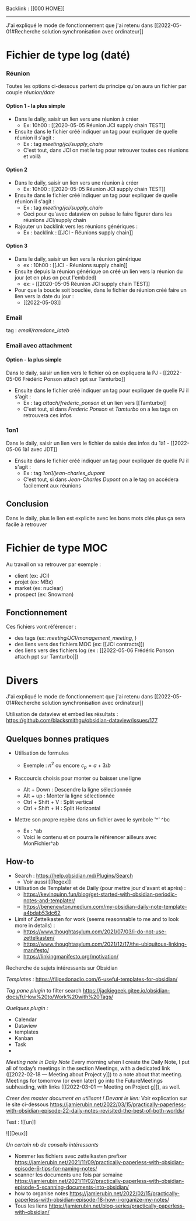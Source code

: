 Backlink : [[000 HOME]]

---

J'ai expliqué le mode de fonctionnement que j'ai retenu dans [[2022-05-01#Recherche solution synchronisation avec ordinateur]]

# Fichier de type log (daté)


### Réunion 

Toutes les options ci-dessous partent du principe qu'on aura un fichier par couple *réunion/date*


#### Option 1 - la plus simple 

- Dans le daily, saisir un lien vers une réunion à créer 
	- Ex: 10h00 : [[2020-05-05 Réunion JCI supply chain TEST]]
- Ensuite dans le fichier créé indiquer un tag pour expliquer de quelle réunion il s'agit :
	- Ex : tag *meeting/jci/supply_chain*
	- C'est tout, dans JCI on met le tag pour retrouver toutes ces réunions et voilà 

#### Option 2

- Dans le daily, saisir un lien vers une réunion à créer 
	- Ex: 10h00 : [[2020-05-05 Réunion JCI supply chain TEST]]
- Ensuite dans le fichier créé indiquer un tag pour expliquer de quelle réunion il s'agit :
	- Ex : tag *meeting/jci/supply_chain*
	- Ceci pour qu'avec dataview on puisse le faire figurer dans les réunions JCI/supply chain 
- Rajouter un backlink vers les réunions génériques :
	- Ex : backlink : [[JCI - Réunions supply chain]]

#### Option 3

- Dans le daily, saisir un lien vers la réunion générique 
	- ex : 10h00 : [[JCI - Réunions supply chain]]
- Ensuite depuis la réunion générique on créé un lien vers la réunion du jour (et en plus on peut l'embded)
	- ex: - [[2020-05-05 Réunion JCI supply chain TEST]]
- Pour que la boucle soit bouclée, dans le fichier de réunion créé faire un lien vers la date du jour :
	- [[2022-05-03]]


### Email

tag : *email/ramdane_lateb*

### Email avec attachment

#### Option  - la plus simple 

Dans le daily, saisir un lien vers le fichier où on expliquera la PJ
	- [[2022-05-06 Frédéric Ponson attach ppt sur Tamturbo]]
- Ensuite dans le fichier créé indiquer un tag pour expliquer de quelle PJ il s'agit :
	- Ex : tag *attach/frederic_ponson* et un lien vers [[Tamturbo]]
	- C'est tout, si dans *Frederic Ponson* et *Tamturbo* on a les tags on retrouvera ces infos

### 1on1

Dans le daily, saisir un lien vers le fichier de saisie des infos du 1à1
	- [[2022-05-06 1à1 avec JDT]]
- Ensuite dans le fichier créé indiquer un tag pour expliquer de quelle PJ il s'agit :
	- Ex : tag *1on1/jean-charles_dupont*
	- C'est tout, si dans *Jean-Charles Dupont* on a le tag on accédera facilement aux réunions


## Conclusion
Dans le daily, plus le lien est explicite avec les bons mots clés plus ça sera facile à retrouver 

# Fichier de type MOC

Au travail on va retrouver par exemple :
- client (ex: JCI)
- projet (ex: MBx)
- market (ex: nuclear)
- prospect (ex: Snowman)

## Fonctionnement 

Ces fichiers vont référencer :
- des tags (ex: *meeting/JCI/management_meeting*, )
- des liens vers des fichiers MOC (ex: [[JCI contracts]])
- des liens vers des fichiers log (ex :  [[2022-05-06 Frédéric Ponson attach ppt sur Tamturbo]])




# Divers

J'ai expliqué le mode de fonctionnement que j'ai retenu dans [[2022-05-01#Recherche solution synchronisation avec ordinateur]]

Utilisation de dataview et embed les résultats :
https://github.com/blacksmithgu/obsidian-dataview/issues/177

## Quelques bonnes pratiques

- Utilisation de formules
	- Exemple : $n^2$  ou encore $c_p = {a+3}/b$ 

- Raccourcis choisis pour monter ou baisser une ligne
	- Alt + Down : Descendre la ligne sélectionnée
	- Alt + up : Monter la ligne sélectionnée
	- Ctrl + Shift + V : Split vertical
	- Ctrl + Shift + H : Split Horizontal

- Mettre son propre repère dans un fichier avec le symbole '^' ^bc
	- Ex : ^ab
	- Voici le contenu et on pourra le référencer ailleurs avec MonFichier^ab

## How-to

- Search : https://help.obsidian.md/Plugins/Search
	- Voir aussi [[Regex]]
- Utilisation de Templater et de Daily (pour mettre jour d'avant et après) :
	- https://kevinquinn.fun/blog/get-started-with-obsidian-periodic-notes-and-templater/
	- https://benenewton.medium.com/my-obsidian-daily-note-template-a4bdab53dc62
- Limit of Zettelkasten for work (seems reasonnable to me and to look more in details) :
	- https://www.thoughtasylum.com/2021/07/03/i-do-not-use-zettelkasten/
	- https://www.thoughtasylum.com/2021/12/17/the-ubiquitous-linking-manifesto/
	- https://linkingmanifesto.org/motivation/

Recherche de sujets intéressants sur Obsidian 

*Templates :*
https://filipedonadio.com/6-useful-templates-for-obsidian/

*Tag pane plugin* to filter search
https://jackiegeek.gitee.io/obsidian-docs/fr/How%20to/Work%20with%20Tags/

*Quelques plugin :*
- Calendar
- Dataview
- templates
- Kanban
- Task
- 


*Meeting note in Daily Note*
Every morning when I create the Daily Note, I put all of today’s meetings in the section Meetings, with a dedicated link ([[2022-02-18 — Meeting about Project y]]) to a note about that meeting. Meetings for tomorrow (or even later) go into the FutureMeetings subheading, with links ([[2022-03-01 — Meeting on Project g]]), as well.

*Creer des master document en utilisant ! Devant le lien:*
Voir explication sur le site ci-dessous
https://jamierubin.net/2022/03/15/practically-paperless-with-obsidian-episode-22-daily-notes-revisited-the-best-of-both-worlds/

Test :
![[un]]

![[Deux]]

*Un certain nb de conseils intéressants*
- Nommer les fichiers avec zettelkasten prefixer
	https://jamierubin.net/2021/11/09/practically-paperless-with-obsidian-episode-6-tips-for-naming-notes/
- scanner les documents une fois par semaine 
	https://jamierubin.net/2021/11/02/practically-paperless-with-obsidian-episode-5-scanning-documents-into-obsidian/
- how to organise notes
	https://jamierubin.net/2022/02/15/practically-paperless-with-obsidian-episode-18-how-i-organize-my-notes/
- Tous les liens 
	https://jamierubin.net/blog-series/practically-paperless-with-obsidian/


